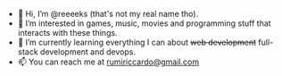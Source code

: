 - 👋 Hi, I’m @reeeeks (that's not my real name tho).
- 👀 I’m interested in games, music, movies and programming stuff that interacts with these things.
- 🌱 I’m currently learning everything I can about ~~web development~~ full-stack development and devops.
- 📫 You can reach me at rumiriccardo@gmail.com

<!---
reeeeks/reeeeks is a ✨ special ✨ repository because its `README.md` (this file) appears on your GitHub profile.
You can click the Preview link to take a look at your changes.
--->
